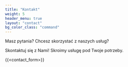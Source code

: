 ```yaml
---
title: "Kontakt"
weight: 5
header_menu: true
layout: "contact"
bg_color_class: "command"
---
```

Masz pytania? Chcesz skorzystać z naszych usług? 

Skontaktuj się z Nami! Skroimy usługę pod Twoje potrzeby.

{{<contact_form>}}
